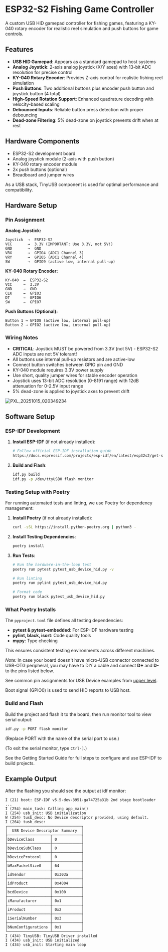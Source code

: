 # ESP32-S2 Fishing Game Controller

A custom USB HID gamepad controller for fishing games, featuring a KY-040 rotary encoder for realistic reel simulation and push buttons for game controls.

## Features

- **USB HID Gamepad**: Appears as a standard gamepad to host systems
- **Analog Joystick**: 2-axis analog joystick (X/Y axes) with 13-bit ADC resolution for precise control
- **KY-040 Rotary Encoder**: Provides Z-axis control for realistic fishing reel simulation
- **Push Buttons**: Two additional buttons plus encoder push button and joystick button (4 total)
- **High-Speed Rotation Support**: Enhanced quadrature decoding with velocity-based scaling
- **Debounced Inputs**: Reliable button press detection with proper debouncing
- **Dead-zone Filtering**: 5% dead-zone on joystick prevents drift when at rest

## Hardware Components

- ESP32-S2 development board
- Analog joystick module (2-axis with push button)
- KY-040 rotary encoder module
- 2x push buttons (optional)
- Breadboard and jumper wires

As a USB stack, TinyUSB component is used for optimal performance and compatibility.

## Hardware Setup

### Pin Assignment

**Analog Joystick:**
```
Joystick  →  ESP32-S2
VCC       →  3.3V (IMPORTANT: Use 3.3V, not 5V!)
GND       →  GND
VRX       →  GPIO4 (ADC1 Channel 3)
VRY       →  GPIO5 (ADC1 Channel 4)
SW        →  GPIO9 (active low, internal pull-up)
```

**KY-040 Rotary Encoder:**
```
KY-040  →  ESP32-S2
VCC     →  3.3V
GND     →  GND
CLK     →  GPIO3
DT      →  GPIO6
SW      →  GPIO7
```

**Push Buttons (Optional):**
```
Button 1 → GPIO8 (active low, internal pull-up)
Button 2 → GPIO2 (active low, internal pull-up)
```

### Wiring Notes

- **CRITICAL**: Joystick MUST be powered from 3.3V (not 5V) - ESP32-S2 ADC inputs are not 5V tolerant!
- All buttons use internal pull-up resistors and are active-low
- Connect button switches between GPIO pin and GND
- KY-040 module requires 3.3V power supply
- Use short, quality jumper wires for stable encoder operation
- Joystick uses 13-bit ADC resolution (0-8191 range) with 12dB attenuation for 0-2.5V input range
- 5% dead-zone is applied to joystick axes to prevent drift

![PXL_20251015_020349234](https://github.com/user-attachments/assets/71d8b990-86b1-4c38-b076-bf7b09293d62)

## Software Setup

### ESP-IDF Development

1. **Install ESP-IDF** (if not already installed):
   ```bash
   # Follow official ESP-IDF installation guide
   https://docs.espressif.com/projects/esp-idf/en/latest/esp32s2/get-started/
   ```

2. **Build and Flash**:
   ```bash
   idf.py build
   idf.py -p /dev/ttyUSB0 flash monitor
   ```

### Testing Setup with Poetry

For running automated tests and linting, we use Poetry for dependency management:

1. **Install Poetry** (if not already installed):
   ```bash
   curl -sSL https://install.python-poetry.org | python3 -
   ```

2. **Install Testing Dependencies**:
   ```bash
   poetry install
   ```

3. **Run Tests**:
   ```bash
   # Run the hardware-in-the-loop test
   poetry run pytest pytest_usb_device_hid.py -v

   # Run linting
   poetry run pylint pytest_usb_device_hid.py

   # Format code
   poetry run black pytest_usb_device_hid.py
   ```

### What Poetry Installs

The `pyproject.toml` file defines all testing dependencies:
- **pytest & pytest-embedded**: For ESP-IDF hardware testing
- **pylint, black, isort**: Code quality tools
- **mypy**: Type checking

This ensures consistent testing environments across different machines.

_Note:_ In case your board doesn't have micro-USB connector connected to USB-OTG peripheral, you may have to DIY a cable and connect **D+** and **D-** to the pins listed below.

See common pin assignments for USB Device examples from [upper level](../../README.md#common-pin-assignments).

Boot signal (GPIO0) is used to send HID reports to USB host.

### Build and Flash

Build the project and flash it to the board, then run monitor tool to view serial output:

```bash
idf.py -p PORT flash monitor
```

(Replace PORT with the name of the serial port to use.)

(To exit the serial monitor, type ``Ctrl-]``.)

See the Getting Started Guide for full steps to configure and use ESP-IDF to build projects.

## Example Output

After the flashing you should see the output at idf monitor:

```
I (21) boot: ESP-IDF v5.5-dev-3951-ga74725a31b 2nd stage bootloader
...
I (254) main_task: Calling app_main()
I (254) usb_init: USB initialization
W (254) tusb_desc: No Device descriptor provided, using default.
I (264) tusb_desc: 
┌─────────────────────────────────┐
│  USB Device Descriptor Summary  │
├───────────────────┬─────────────┤
│bDeviceClass       │ 0           │
├───────────────────┼─────────────┤
│bDeviceSubClass    │ 0           │
├───────────────────┼─────────────┤
│bDeviceProtocol    │ 0           │
├───────────────────┼─────────────┤
│bMaxPacketSize0    │ 64          │
├───────────────────┼─────────────┤
│idVendor           │ 0x303a      │
├───────────────────┼─────────────┤
│idProduct          │ 0x4004      │
├───────────────────┼─────────────┤
│bcdDevice          │ 0x100       │
├───────────────────┼─────────────┤
│iManufacturer      │ 0x1         │
├───────────────────┼─────────────┤
│iProduct           │ 0x2         │
├───────────────────┼─────────────┤
│iSerialNumber      │ 0x3         │
├───────────────────┼─────────────┤
│bNumConfigurations │ 0x1         │
└───────────────────┴─────────────┘
I (434) TinyUSB: TinyUSB Driver installed
I (434) usb_init: USB initialized
I (434) usb_init: Starting main loop
```

